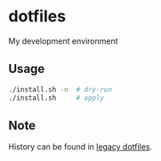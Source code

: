 # dotfiles

My development environment

## Usage

```sh
./install.sh -n  # dry-run
./install.sh     # apply
```

## Note

History can be found in [legacy dotfiles](https://github.com/k0kubun/legacy-dotfiles).
